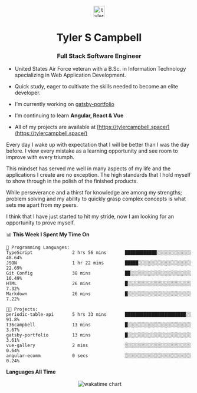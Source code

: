 <p align="center">
<a href="https://linkedin.com/in/tyler-campbell36" target="blank"><img align="center" src="https://cdn.jsdelivr.net/npm/simple-icons@3.0.1/icons/linkedin.svg" alt="tyler-campbell36" height="30" width="30" /></a>
</p>
<h1 align="center">Tyler S Campbell</h1>
<h3 align="center">Full Stack Software Engineer</h3>

* United States Air Force veteran with a B.Sc. in Information Technology specializing in Web Application Development. 

* Quick study, eager to cultivate the skills needed to become an elite developer.

* I’m currently working on [gatsby-portfolio](https://github.com/t36campbell/gatsby-portfolio)

* I’m continuing to learn **Angular, React & Vue**

* All of my projects are available at [https://tylercampbell.space/](https://tylercampbell.space/)

Every day I wake up with expectation that I will be better than I was the day before. I view every mistake as a learning opportunity and see room to improve with every triumph.

This mindset has served me well in many aspects of my life and the applications I create are no exception. The high standards that I hold myself to show through in the polish of the finished products.

While perseverance and a thirst for knowledge are among my strengths; problem solving and my ability to quickly grasp complex concepts is what sets me apart from my peers.

I think that I have just started to hit my stride, now I am looking for an opportunity to prove myself.

<!--START_SECTION:waka-->
📊 **This Week I Spent My Time On** 

```text
💬 Programming Languages: 
TypeScript               2 hrs 56 mins       ████████████░░░░░░░░░░░░░   48.64% 
JSON                     1 hr 22 mins        █████░░░░░░░░░░░░░░░░░░░░   22.69% 
Git Config               38 mins             ██░░░░░░░░░░░░░░░░░░░░░░░   10.49% 
HTML                     26 mins             █░░░░░░░░░░░░░░░░░░░░░░░░   7.32% 
Markdown                 26 mins             █░░░░░░░░░░░░░░░░░░░░░░░░   7.22%

🐱‍💻 Projects: 
periodic-table-api       5 hrs 33 mins       ███████████████████████░░   91.8% 
t36campbell              13 mins             █░░░░░░░░░░░░░░░░░░░░░░░░   3.67% 
gatsby-portfolio         13 mins             █░░░░░░░░░░░░░░░░░░░░░░░░   3.61% 
vue-gallery              2 mins              ░░░░░░░░░░░░░░░░░░░░░░░░░   0.64% 
angular-ecomm            0 secs              ░░░░░░░░░░░░░░░░░░░░░░░░░   0.24%

```


<!--END_SECTION:waka-->
**Languages All Time** 
<p align="center">&nbsp;<img align="center" alt="wakatime chart"
src="https://wakatime.com/share/@738aac7f-8868-4bc3-a1df-4c36703ee4b6/f86255e0-cf1e-483e-9ae4-5c0fdb9a56f8.png"/></p>


